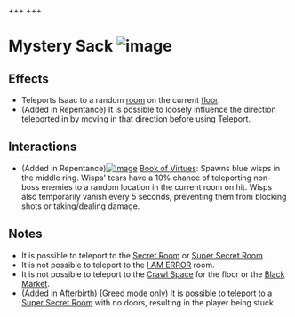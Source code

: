 +++
+++

 # Mystery Sack ![image](/image/Mystery_Sack.png) 


Effects
---------


* Teleports Isaac to a random [room](/wiki/Rooms "Rooms") on the current [floor](/wiki/Chapters "Chapters").
* (Added in Repentance) It is possible to loosely influence the direction teleported in by moving in that direction before using Teleport.


Interactions
--------------


* (Added in Repentance)[![image](/image/Book_of_Virtues.png)](/wiki/Book_of_Virtues "Book of Virtues") [Book of Virtues](/wiki/Book_of_Virtues "Book of Virtues"): Spawns blue wisps in the middle ring. Wisps' tears have a 10% chance of teleporting non-boss enemies to a random location in the current room on hit. Wisps also temporarily vanish every 5 seconds, preventing them from blocking shots or taking/dealing damage.


Notes
-------


* It is possible to teleport to the [Secret Room](/wiki/Secret_Room "Secret Room") or [Super Secret Room](/wiki/Super_Secret_Room "Super Secret Room").
* It is not possible to teleport to the [I AM ERROR](/wiki/I_AM_ERROR "I AM ERROR") room.
* It is not possible to teleport to the [Crawl Space](/wiki/Crawl_Space "Crawl Space") for the floor or the [Black Market](/wiki/Black_Market "Black Market").
* (Added in Afterbirth) [(Greed mode only)](/wiki/Greed_Mode "Greed mode only") It is possible to teleport to a [Super Secret Room](/wiki/Super_Secret_Room "Super Secret Room") with no doors, resulting in the player being stuck.


